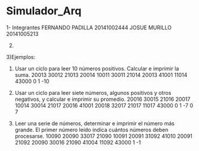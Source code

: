 # Simulador_Arq
1- Integrantes
FERNANDO PADILLA 20141002444
JOSUE MURILLO 20141005213

2)



3)Ejemplos:
1. Usar un ciclo para leer 10 números positivos. Calcular e imprimir la suma.
20013
30012
21013
20014
10011
30011
21014
20013
41001
11014
43000
0
1
-10


2. Usar un ciclo para leer siete números, algunos positivos y otros negativos, y
calcular e imprimir su promedio.
20016
30015
21016
20017
10014
30014
21017
20016
41001
20018
32017
21017
11017
43000
0
1
-7
0
7


3. Leer una serie de números, determinar e imprimir el número más grande. El
primer número leído indica cuántos números deben procesarse.
10090
20090
33017
21090
10091
20091
31092
41010
20091
21092
20090
30016
21090
41004
11092
43000
1
-1
